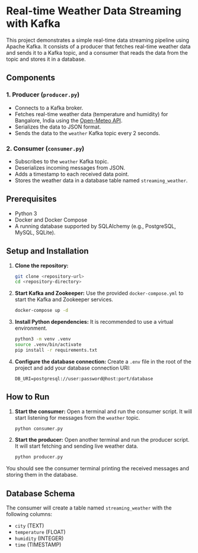 # Real-time Weather Data Streaming with Kafka

This project demonstrates a simple real-time data streaming pipeline using Apache Kafka. It consists of a producer that fetches real-time weather data and sends it to a Kafka topic, and a consumer that reads the data from the topic and stores it in a database.

## Components

### 1. Producer (`producer.py`)

- Connects to a Kafka broker.
- Fetches real-time weather data (temperature and humidity) for Bangalore, India using the [Open-Meteo API](https://open-meteo.com/).
- Serializes the data to JSON format.
- Sends the data to the `weather` Kafka topic every 2 seconds.

### 2. Consumer (`consumer.py`)

- Subscribes to the `weather` Kafka topic.
- Deserializes incoming messages from JSON.
- Adds a timestamp to each received data point.
- Stores the weather data in a database table named `streaming_weather`.

## Prerequisites

- Python 3
- Docker and Docker Compose
- A running database supported by SQLAlchemy (e.g., PostgreSQL, MySQL, SQLite).

## Setup and Installation

1.  **Clone the repository:**
    ```bash
    git clone <repository-url>
    cd <repository-directory>
    ```

2.  **Start Kafka and Zookeeper:**
    Use the provided `docker-compose.yml` to start the Kafka and Zookeeper services.
    ```bash
    docker-compose up -d
    ```

3.  **Install Python dependencies:**
    It is recommended to use a virtual environment.
    ```bash
    python3 -m venv .venv
    source .venv/bin/activate
    pip install -r requirements.txt
    ```

4.  **Configure the database connection:**
    Create a `.env` file in the root of the project and add your database connection URI:
    ```
    DB_URI=postgresql://user:password@host:port/database
    ```

## How to Run

1.  **Start the consumer:**
    Open a terminal and run the consumer script. It will start listening for messages from the `weather` topic.
    ```bash
    python consumer.py
    ```

2.  **Start the producer:**
    Open another terminal and run the producer script. It will start fetching and sending live weather data.
    ```bash
    python producer.py
    ```

You should see the consumer terminal printing the received messages and storing them in the database.

## Database Schema

The consumer will create a table named `streaming_weather` with the following columns:

- `city` (TEXT)
- `temperature` (FLOAT)
- `humidity` (INTEGER)
- `time` (TIMESTAMP)
